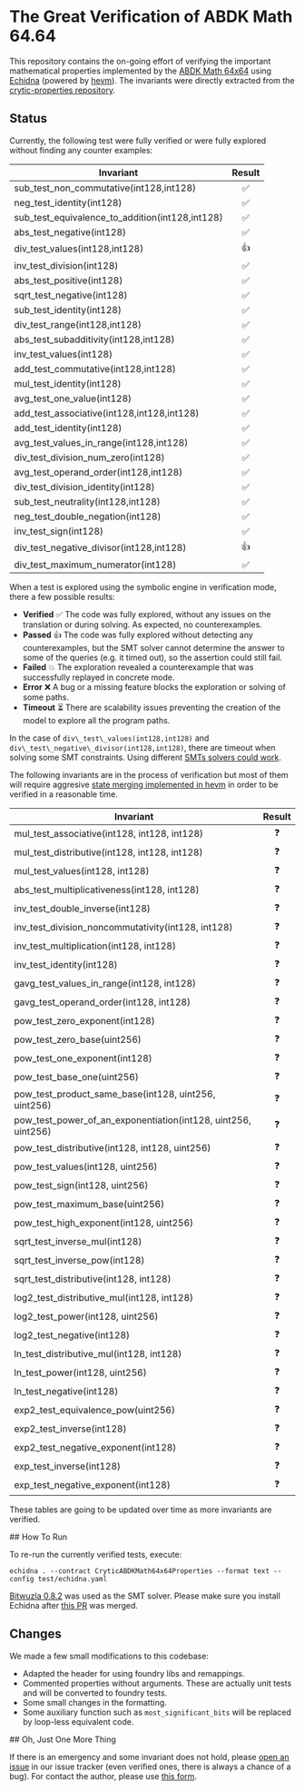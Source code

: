 # The Great Verification of ABDK Math 64.64

This repository contains the on-going effort of verifying the important mathematical properties implemented by the [ABDK Math 64x64](https://github.com/abdk-consulting/abdk-libraries-solidity) using [Echidna](https://github.com/crytic/echidna) (powered by [hevm](https://github.com/ethereum/hevm/)). The invariants were directly extracted from the [crytic-properties repository](https://github.com/crytic/properties/tree/main/contracts/Math/ABDKMath64x64). 

## Status

Currently, the following test were fully verified or were fully explored without finding any counter examples:

| Invariant | Result |
| ----- | :---: |
| sub\_test\_non\_commutative(int128,int128) | ✅ |
| neg\_test\_identity(int128) | ✅ |
| sub\_test\_equivalence\_to\_addition(int128,int128) | ✅ |
| abs\_test\_negative(int128) | ✅ |
| div\_test\_values(int128,int128) | 👍 |
| inv\_test\_division(int128) | ✅ |
| abs\_test\_positive(int128) | ✅ |
| sqrt\_test\_negative(int128) | ✅ |
| sub\_test\_identity(int128) | ✅ |
| div\_test\_range(int128,int128) | ✅ |
| abs\_test\_subadditivity(int128,int128) | ✅ |
| inv\_test\_values(int128) | ✅ |
| add\_test\_commutative(int128,int128) | ✅ |
| mul\_test\_identity(int128) | ✅ |
| avg\_test\_one\_value(int128) | ✅ |
| add\_test\_associative(int128,int128,int128) | ✅ |
| add\_test\_identity(int128) | ✅ |
| avg\_test\_values\_in\_range(int128,int128) | ✅ |
| div\_test\_division\_num\_zero(int128) | ✅ |
| avg\_test\_operand\_order(int128,int128) | ✅ |
| div\_test\_division\_identity(int128) | ✅ |
| sub\_test\_neutrality(int128,int128) | ✅ |
| neg\_test\_double\_negation(int128) | ✅ |
| inv\_test\_sign(int128) | ✅ |
| div\_test\_negative\_divisor(int128,int128) | 👍 |
| div\_test\_maximum\_numerator(int128) | ✅ |

When a test is explored using the symbolic engine in verification mode, there a few possible results:

* **Verified** ✅ The code was fully explored, without any issues on the translation or during solving. As expected, no counterexamples.
* **Passed**  👍 The code was fully explored without detecting any counterexamples, but the SMT solver cannot determine the answer to some of the queries (e.g. it timed out), so the assertion could still fail.
* **Failed** 💥 The exploration revealed a counterexample that was successfully replayed in concrete mode.
* **Error** ❌ A bug or a missing feature blocks the exploration or solving of some paths.
* **Timeout** ⏳ There are scalability issues preventing the creation of the model to explore all the program paths. 

In the case of `div\_test\_values(int128,int128)` and `div\_test\_negative\_divisor(int128,int128)`, there are timeout when solving some SMT constraints. Using different [SMTs solvers could work](https://github.com/ethereum/hevm/issues/709#issuecomment-2833348972). 

The following invariants are in the process of verification but most of them will require aggresive [state merging implemented in hevm](https://github.com/ethereum/hevm/issues/763) in order to be verified in a reasonable time. 

| Invariant | Result |
| ----- | :---: |
| mul\_test\_associative(int128, int128, int128) | ❓ |
| mul\_test\_distributive(int128, int128, int128) | ❓ |
| mul\_test\_values(int128, int128) | ❓ |
| abs\_test\_multiplicativeness(int128, int128) | ❓ |
| inv\_test\_double\_inverse(int128) | ❓ |
| inv\_test\_division\_noncommutativity(int128, int128) | ❓ |
| inv\_test\_multiplication(int128, int128) | ❓ |
| inv\_test\_identity(int128) | ❓ |
| gavg\_test\_values\_in\_range(int128, int128) | ❓ |
| gavg\_test\_operand\_order(int128, int128) | ❓ |
| pow\_test\_zero\_exponent(int128) | ❓ |
| pow\_test\_zero\_base(uint256) | ❓ |
| pow\_test\_one\_exponent(int128) | ❓ |
| pow\_test\_base\_one(uint256) | ❓ |
| pow\_test\_product\_same\_base(int128, uint256, uint256) | ❓ |
| pow\_test\_power\_of\_an\_exponentiation(int128, uint256, uint256) | ❓ |
| pow\_test\_distributive(int128, int128, uint256) | ❓ |
| pow\_test\_values(int128, uint256) | ❓ |
| pow\_test\_sign(int128, uint256) | ❓ |
| pow\_test\_maximum\_base(uint256) | ❓ |
| pow\_test\_high\_exponent(int128, uint256) | ❓ |
| sqrt\_test\_inverse\_mul(int128) | ❓ |
| sqrt\_test\_inverse\_pow(int128) | ❓ |
| sqrt\_test\_distributive(int128, int128) | ❓ |
| log2\_test\_distributive\_mul(int128, int128) | ❓ |
| log2\_test\_power(int128, uint256) | ❓ |
| log2\_test\_negative(int128) | ❓ |
| ln\_test\_distributive\_mul(int128, int128) | ❓ |
| ln\_test\_power(int128, uint256) | ❓ |
| ln\_test\_negative(int128) | ❓ |
| exp2\_test\_equivalence\_pow(uint256) | ❓ |
| exp2\_test\_inverse(int128) | ❓ |
| exp2\_test\_negative\_exponent(int128) | ❓ |
| exp\_test\_inverse(int128) | ❓ |
| exp\_test\_negative\_exponent(int128) | ❓ |

These tables are going to be updated over time as more invariants are verified.

## How To Run

To re-run the currently verified tests, execute:

```
echidna . --contract CryticABDKMath64x64Properties --format text --config test/echidna.yaml
```

[Bitwuzla 0.8.2](https://github.com/bitwuzla/bitwuzla/releases/tag/0.8.2) was used as the SMT solver. Please make sure you install Echidna after [this PR](https://github.com/crytic/echidna/pull/1431) was merged. 

## Changes 

We made a few small modifications to this codebase: 

* Adapted the header for using foundry libs and remappings.
* Commented properties without arguments. These are actually unit tests and will be converted to foundry tests.
* Some small changes in the formatting.
* Some auxiliary function such as `most_significant_bits` will be replaced by loop-less equivalent code.

## Oh, Just One More Thing

If there is an emergency and some invariant does not hold, please [open an issue](https://github.com/gustavo-grieco/abdk-math-64.64-verification/issues) in our issue tracker (even verified ones, there is always a chance of a bug). For contact the author, please use [this form](https://forms.gle/V3jt7C2JQgZhoXfe9).